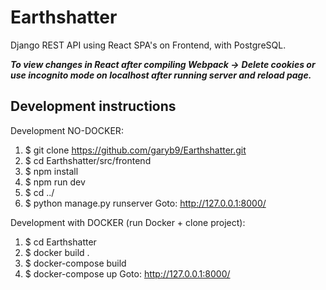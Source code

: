 # Earthshatter
Django REST API using React SPA's on Frontend, with PostgreSQL.


***To view changes in React after compiling Webpack ->***
***Delete cookies or use incognito mode on localhost after running server and reload page.***


## Development instructions
Development NO-DOCKER:
1. $ git clone https://github.com/garyb9/Earthshatter.git
2. $ cd Earthshatter/src/frontend
3. $ npm install
4. $ npm run dev
5. $ cd ../
6. $ python manage.py runserver
Goto: http://127.0.0.1:8000/

Development with DOCKER (run Docker + clone project):
1. $ cd Earthshatter
2. $ docker build .
3. $ docker-compose build
4. $ docker-compose up
Goto: http://127.0.0.1:8000/
